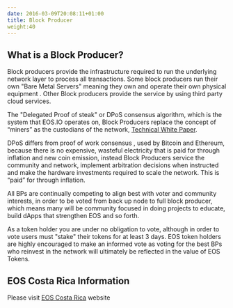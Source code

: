 ```yaml
---
date: 2016-03-09T20:08:11+01:00
title: Block Producer
weight:40
---
```


## What is a Block Producer?

Block producers provide the infrastructure required to run the underlying network layer to process all transactions. Some block producers run their own "Bare Metal Servers" meaning they own and operate their own physical equipment . Other Block producers provide the service by using third party cloud services.  

The "Delegated Proof of steak" or DPoS consensus algorithm, which is the system that EOS.IO operates on, Block Producers replace the concept of “miners” as the custodians of the network, [Technical White Paper](https://github.com/EOSIO/Documentation/blob/master/TechnicalWhitePaper.md).

DPoS differs from  proof of work  consensus , used by Bitcoin and Ethereum, because there is no expensive, wasteful electricity that is paid for through inflation and new coin emission, instead Block Producers service the community and network, implement arbitration decisions when instructed and make the hardware investments required to scale the network. This is “paid” for through inflation.

All BPs are continually competing to align best with voter and community interests, in order to be voted from back up node to full block producer, which means many will be community focused in doing projects to educate, build dApps that strengthen EOS and so forth.

As a token holder you are under no obligation to vote, although in order to vote users must "stake" their tokens for at least 3 days. EOS token holders are highly encouraged to make an informed vote as voting for the best BPs who reinvest in the network will ultimately be reflected in the value of EOS Tokens.

## EOS Costa Rica Information
Please visit [EOS Costa Rica](eoscostarica.io) website
